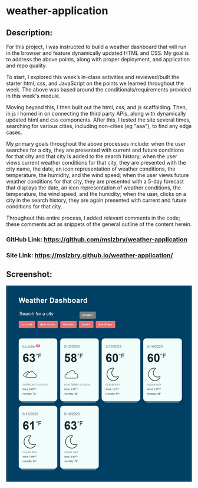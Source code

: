 # weather-application

## Description:

For this project, I was instructed to build a weather dashboard that will run in the browser and feature dynamically updated HTML and CSS. My goal is to address the above points, along with proper deployment, and application and repo quality.

To start, I explored this week’s in-class activities and reviewed/built the starter html, css, and JavaScript on the points we learned throughout the week. The above was based around the conditionals/requirements provided in this week's module.

Moving beyond this, I then built out the html, css, and js scaffolding. Then, in js I homed in on connecting the third party APIs, along with dynamically updated html and css components. After this, I tested the site several times, searching for various cities, including non-cities (eg "aaa"), to find any edge cases.

My primary goals throughout the above processes include: when the user searches for a city, they are presented with current and future conditions for that city and that city is added to the search history; when the user views current weather conditions for that city, they are presented with the city name, the date, an icon representation of weather conditions, the temperature, the humidity, and the wind speed; when the user views future weather conditions for that city, they are presented with a 5-day forecast that displays the date, an icon representation of weather conditions, the temperature, the wind speed, and the humidity; when the user, clicks on a city in the search history, they are again presented with current and future conditions for that city.

Throughout this entire process, I added relevant comments in the code; these comments act as snippets of the general outline of the content herein.

### GitHub Link: https://github.com/mslzbry/weather-application

### Site Link: https://mslzbry.github.io/weather-application/

## Screenshot:

![Alt text](Assets/screenshot.png 'screenshot')
